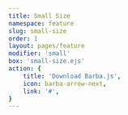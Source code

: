 ```yaml
---
title: Small Size
namespace: feature
slug: small-size
order: 1
layout: pages/feature
modifier: 'small'
box: 'small-size.ejs'
action: {
    title: 'Download Barba.js',
    icon: barba-arrow-next,
    link: '#',
}
---
```

